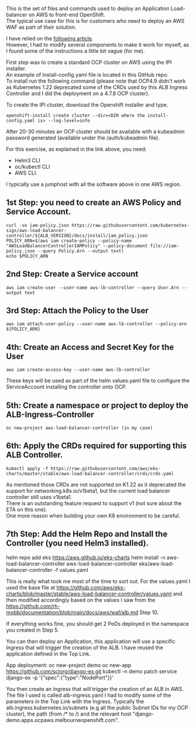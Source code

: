 This is the set of files and commands used to deploy an Application Load-balancer on AWS to front-end OpenShift.  
The typical use case for this is for customers who need to deploy an AWS WAF as part of their solution.  

I have relied on the [following article](https://github.com/rh-mobb/documentation/tree/main/docs/aws/waf).  
However, I had to modify several components to make it work for myself, as I found some of the instructions a little bit vague (for me).  

First step was to create a standard OCP cluster on AWS using the IPI installer.  
An example of install-config.yaml file is located in this GitHub repo.  
To install run the following command (please note that OCP4.9 didn't work as Kubernetes 1.22 deprecated some of the CRDs used by this ALB Ingress Controller and I did the deployment on a 4.7.8 OCP cluster).  

To create the IPI cluster, download the Openshift installer and type. 
```
openshift-install create cluster --dir=<DIR where the install-config.yaml is> --log-level=info
``` 
After 20-30 minutes an OCP cluster should be available with a kubeadmin password generated (available under the /auth/kubeadmin file).
  
For this exercise, as explained in the link above, you need:
- Helm3 CLI
- oc/kubectl CLI
- AWS CLI. 
  
I typically use a jumphost with all the software above in one AWS region.  
  
## 1st Step: you need to create an AWS Policy and Service Account.
```
curl -so iam-policy.json https://raw.githubusercontent.com/kubernetes-sigs/aws-load-balancer-controller/${ALB_VERSION}/docs/install/iam_policy.json  
POLICY_ARN=$(aws iam create-policy --policy-name "AWSLoadBalancerControllerIAMPolicy" --policy-document file://iam-policy.json --query Policy.Arn --output text)  
echo $POLICY_ARN
```
## 2nd Step: Create a Service account
```
aws iam create-user --user-name aws-lb-controller --query User.Arn --output text
```
## 3rd Step: Attach the Policy to the User
```
aws iam attach-user-policy --user-name aws-lb-controller --policy-arn ${POLICY_ARN}
```
## 4th: Create an Access and Secret Key for the User
```
aws iam create-access-key --user-name aws-lb-controller
```
These keys will be used as part of the helm values.yaml file to configure the ServiceAccount installing the controller onto OCP.  
  
## 5th: Create a namespace or project to deploy the ALB-Ingress-Controller
```
oc new-project aws-load-balancer-controller (in my case)
```
## 6th: Apply the CRDs required for supporting this ALB Controller.
```
kubectl apply -f https://raw.githubusercontent.com/aws/eks-charts/master/stable/aws-load-balancer-controller/crds/crds.yaml
```
As mentioned those CRDs are not supported on K1.22 as it deprecated the support for networking.k8s.io/v1beta1, but the current load balancer controller still uses v1beta1.  
There is an outstanding feature request to support v1 (not sure about the ETA on this one).  
One more reason when building your own K8 environment to be careful.
  
## 7th Step: Add the Helm Repo and Install the Controller (you need Helm3 installed).
  
helm repo add eks https://aws.github.io/eks-charts
helm install -n aws-load-balancer-controller aws-load-balancer-controller eks/aws-load-balancer-controller  -f values.yaml
  
This is really what took me most of the time to sort out. For the values.yaml I used the base file at
  https://github.com/aws/eks-charts/blob/master/stable/aws-load-balancer-controller/values.yaml
and then modified accordingly based on the values I saw from the https://github.com/rh-mobb/documentation/blob/main/docs/aws/waf/alb.md Step 10.

If everything works fine, you should get 2 PoDs deployed in the namespace you created in Step 5.

You can then deploy an Application, this application will use a specific Ingress that will trigger the creation of the ALB. 
I have reused the application defined in the Top Link.
  
App deployment:
oc new-project demo
oc new-app https://github.com/sclorg/django-ex.git
kubectl -n demo patch service django-ex -p '{"spec":{"type":"NodePort"}}'

You then create an Ingress that will trigger the creation of an ALB in AWS.
The file I used is called alb-ingress.yaml
I had to modify some of the parameters in the Top Link with the Ingress. Typically the alb.ingress.kubernetes.io/subnets (e.g all the public Subnet IDs for my OCP cluster), the path (from /* to /) and the relevant host "django-demo.apps.ocpaws.melbourneopenshift.com".
  
  
